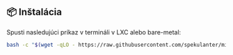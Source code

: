 ## 📦 Inštalácia

Spusti nasledujúci príkaz v termináli v LXC alebo bare-metal:

```bash
bash -c "$(wget -qLO - https://raw.githubusercontent.com/spekulanter/mikrotik-manager/main/install_in_lxc.sh)"

